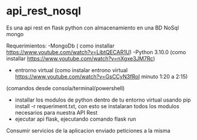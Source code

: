 # api_rest_nosql
Es una api rest en flask python con almacenamiento en una BD NoSql  mongo

Requerimientos:
-MongoDb  ( como installar https://www.youtube.com/watch?v=LibtQECAR1U)
-Python 3.10.0 (como installar https://www.youtube.com/watch?v=nXgxe3JM7Rc)
- entrorno virtual (como instalar entrono virtual https://www.youtube.com/watch?v=GsCCyN3fRoI  minuto 1:20 a 2:15)


(comandos desde consola/terminal/powershell)
- installar los modulos de python dentro de tu entorno virtual usando pip install -r requeriment.txt, con esto se instalaran todos los modulos necesarios para nuestra API Rest
- ejecutar api flask, ejecutando comando flask run


Consumir servicios de la aplicacion enviado peticiones a la misma

